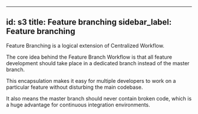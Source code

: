 
---
id: s3
title: Feature branching
sidebar_label: Feature branching
---


<!-- ## Feature branching -->

Feature Branching is a logical extension of Centralized Workflow.

The core idea behind the Feature Branch Workflow is that all feature development should take place in a dedicated branch instead of the master branch.

This encapsulation makes it easy for multiple developers to work on a particular feature without disturbing the main codebase.

It also means the master branch should never contain broken code, which is a huge advantage for continuous integration environments.
